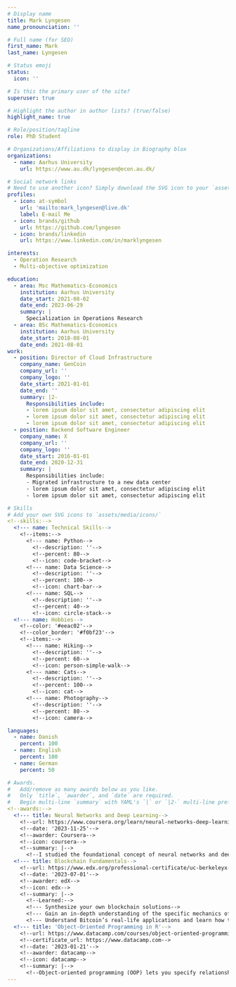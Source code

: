 ```yaml
---
# Display name
title: Mark Lyngesen
name_pronounciation: ''

# Full name (for SEO)
first_name: Mark
last_name: Lyngesen

# Status emoji
status:
  icon: ''

# Is this the primary user of the site?
superuser: true

# Highlight the author in author lists? (true/false)
highlight_name: true

# Role/position/tagline
role: PhD Student

# Organizations/Affiliations to display in Biography blox
organizations:
  - name: Aarhus University
    url: https://www.au.dk/lyngesen@econ.au.dk/

# Social network links
# Need to use another icon? Simply download the SVG icon to your `assets/media/icons/` folder.
profiles:
  - icon: at-symbol
    url: 'mailto:mark_lyngesen@live.dk'
    label: E-mail Me
  - icon: brands/github
    url: https://github.com/lyngesen
  - icon: brands/linkedin
    url: https://www.linkedin.com/in/marklyngesen

interests:
  - Operation Research
  - Multi-objective optimization

education:
  - area: Msc Mathematics-Economics
    institution: Aarhus University
    date_start: 2021-08-02
    date_end: 2023-06-29
    summary: |
      Specialization in Operations Research
  - area: BSc Mathematics-Economics
    institution: Aarhus University
    date_start: 2018-08-01
    date_end: 2021-08-01
work:
  - position: Director of Cloud Infrastructure
    company_name: GenCoin
    company_url: ''
    company_logo: ''
    date_start: 2021-01-01
    date_end: ''
    summary: |2-
      Responsibilities include:
      - lorem ipsum dolor sit amet, consectetur adipiscing elit
      - lorem ipsum dolor sit amet, consectetur adipiscing elit
      - lorem ipsum dolor sit amet, consectetur adipiscing elit
  - position: Backend Software Engineer
    company_name: X
    company_url: ''
    company_logo: ''
    date_start: 2016-01-01
    date_end: 2020-12-31
    summary: |
      Responsibilities include:
      - Migrated infrastructure to a new data center
      - lorem ipsum dolor sit amet, consectetur adipiscing elit
      - lorem ipsum dolor sit amet, consectetur adipiscing elit

# Skills
# Add your own SVG icons to `assets/media/icons/`
<!--skills:-->
  <!--- name: Technical Skills-->
    <!--items:-->
      <!--- name: Python-->
        <!--description: ''-->
        <!--percent: 80-->
        <!--icon: code-bracket-->
      <!--- name: Data Science-->
        <!--description: ''-->
        <!--percent: 100-->
        <!--icon: chart-bar-->
      <!--- name: SQL-->
        <!--description: ''-->
        <!--percent: 40-->
        <!--icon: circle-stack-->
  <!--- name: Hobbies-->
    <!--color: '#eeac02'-->
    <!--color_border: '#f0bf23'-->
    <!--items:-->
      <!--- name: Hiking-->
        <!--description: ''-->
        <!--percent: 60-->
        <!--icon: person-simple-walk-->
      <!--- name: Cats-->
        <!--description: ''-->
        <!--percent: 100-->
        <!--icon: cat-->
      <!--- name: Photography-->
        <!--description: ''-->
        <!--percent: 80-->
        <!--icon: camera-->

languages:
  - name: Danish
    percent: 100
  - name: English
    percent: 100
  - name: German
    percent: 50

# Awards.
#   Add/remove as many awards below as you like.
#   Only `title`, `awarder`, and `date` are required.
#   Begin multi-line `summary` with YAML's `|` or `|2-` multi-line prefix and indent 2 spaces below.
<!--awards:-->
  <!--- title: Neural Networks and Deep Learning-->
    <!--url: https://www.coursera.org/learn/neural-networks-deep-learning-->
    <!--date: '2023-11-25'-->
    <!--awarder: Coursera-->
    <!--icon: coursera-->
    <!--summary: |-->
      <!--I studied the foundational concept of neural networks and deep learning. By the end, I was familiar with the significant technological trends driving the rise of deep learning; build, train, and apply fully connected deep neural networks; implement efficient (vectorized) neural networks; identify key parameters in a neural network’s architecture; and apply deep learning to your own applications.-->
  <!--- title: Blockchain Fundamentals-->
    <!--url: https://www.edx.org/professional-certificate/uc-berkeleyx-blockchain-fundamentals-->
    <!--date: '2023-07-01'-->
    <!--awarder: edX-->
    <!--icon: edx-->
    <!--summary: |-->
      <!--Learned:-->
      <!--- Synthesize your own blockchain solutions-->
      <!--- Gain an in-depth understanding of the specific mechanics of Bitcoin-->
      <!--- Understand Bitcoin’s real-life applications and learn how to attack and destroy Bitcoin, Ethereum, smart contracts and Dapps, and alternatives to Bitcoin’s Proof-of-Work consensus algorithm-->
  <!--- title: 'Object-Oriented Programming in R'-->
    <!--url: https://www.datacamp.com/courses/object-oriented-programming-with-s3-and-r6-in-r-->
    <!--certificate_url: https://www.datacamp.com-->
    <!--date: '2023-01-21'-->
    <!--awarder: datacamp-->
    <!--icon: datacamp-->
    <!--summary: |-->
      <!--Object-oriented programming (OOP) lets you specify relationships between functions and the objects that they can act on, helping you manage complexity in your code. This is an intermediate level course, providing an introduction to OOP, using the S3 and R6 systems. S3 is a great day-to-day R programming tool that simplifies some of the functions that you write. R6 is especially useful for industry-specific analyses, working with web APIs, and building GUIs.-->
---
```


